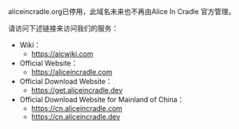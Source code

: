 aliceincradle.org已停用，此域名未来也不再由Alice In Cradle 官方管理。

请访问下述链接来访问我们的服务：

- Wiki：
  - https://aicwiki.com
- Official Website：
  - https://aliceincradle.com
- Official Download Website：
  - https://get.aliceincradle.dev
- Official Download Website for Mainland of China：
  - https://cn.aliceincradle.com
  - https://cn.aliceincradle.dev
